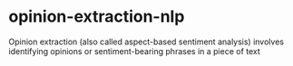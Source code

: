 # opinion-extraction-nlp
Opinion extraction (also called aspect-based sentiment analysis) involves identifying opinions or sentiment-bearing phrases in a piece of text

